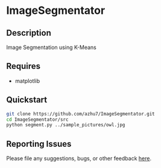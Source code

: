 # ImageSegmentator
## Description
Image Segmentation using K-Means

## Requires
- matplotlib

## Quickstart
```bash
git clone https://github.com/azhu7/ImageSegmentator.git
cd ImageSegmentator/src
python segment.py ../sample_pictures/owl.jpg
```

## Reporting Issues
Please file any suggestions, bugs, or other feedback [here](https://github.com/azhu7/ImageSegmentator/issues).
